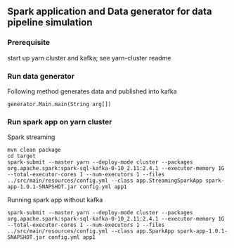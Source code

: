 ## Spark application and Data generator for data pipeline simulation

### Prerequisite
start up yarn cluster and kafka; see yarn-cluster readme
### Run data generator
Following method generates data and published into kafka
```
generator.Main.main(String arg[])
```

### Run spark app on yarn cluster


Spark streaming
```
mvn clean package
cd target
spark-submit --master yarn --deploy-mode cluster --packages org.apache.spark:spark-sql-kafka-0-10_2.11:2.4.1 --executor-memory 1G --total-executor-cores 1 --num-executors 1 --files ../src/main/resources/config.yml --class app.StreamingSparkApp spark-app-1.0.1-SNAPSHOT.jar config.yml app1
```  

Running spark app without kafka
```
spark-submit --master yarn --deploy-mode cluster --packages org.apache.spark:spark-sql-kafka-0-10_2.11:2.4.1 --executor-memory 1G --total-executor-cores 1 --num-executors 1 --files ../src/main/resources/config.yml --class app.SparkApp spark-app-1.0.1-SNAPSHOT.jar config.yml app1
```  
